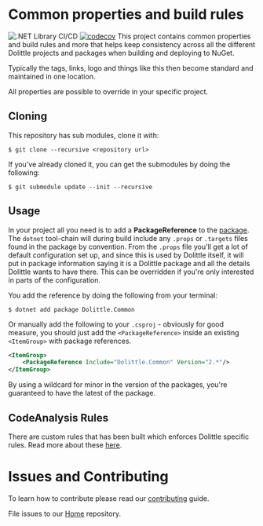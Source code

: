 # Common properties and build rules

![.NET Library CI/CD](https://github.com/dolittle/DotNET.Common/workflows/.NET%20Library%20CI/CD/badge.svg)
[![codecov](https://codecov.io/gh/dolittle/DotNET.Common/branch/master/graph/badge.svg)](https://codecov.io/gh/dolittle/DotNET.Common)
This project contains common properties and build rules and more that
helps keep consistency across all the different Dolittle projects and
packages when building and deploying to NuGet.

Typically the tags, links, logo and things like this then become
standard and maintained in one location.

All properties are possible to override in your specific project.

## Cloning

This repository has sub modules, clone it with:

```text
$ git clone --recursive <repository url>
```

If you've already cloned it, you can get the submodules by doing the following:

```text
$ git submodule update --init --recursive
```

## Usage

In your project all you need is to add a **PackageReference** to the [package](https://www.nuget.org/packages/Dolittle.Common/).
The `dotnet` tool-chain will during build include any `.props` or `.targets` files found in the package by convention.
From the `.props` file you'll get a lot of default configuration set up, and since this is used by Dolittle itself,
it will put in package information saying it is a Dolittle package and all the details Dolittle wants to have there.
This can be overridden if you're only interested in parts of the configuration.

You add the reference by doing the following from your terminal:

```shell
$ dotnet add package Dolittle.Common
```

Or manually add the following to your `.csproj` - obviously for good measure,
you should just add the `<PackageReference>` inside an existing `<ItemGroup>`
with package references.

```xml
<ItemGroup>
    <PackageReference Include="Dolittle.Common" Version="2.*"/>
</ItemGroup>
```

By using a wildcard for minor in the version of the packages, you're guaranteed to have the latest of the package.

## CodeAnalysis Rules

There are custom rules that has been built which enforces Dolittle specific rules.
Read more about these [here](./Documentation/CodeAnalysis/Analyzers/_index.md).

# Issues and Contributing
To learn how to contribute please read our [contributing](https://dolittle.io/contributing/) guide.

File issues to our [Home](https://github.com/dolittle/Home/issues) repository.
